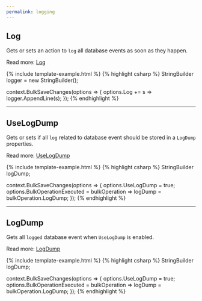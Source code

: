 ```yaml
---
permalink: logging
---
```


## Log
Gets or sets an action to `log` all database events as soon as they happen.

Read more: [Log](log)

{% include template-example.html %} 
{% highlight csharp %}
StringBuilder logger = new StringBuilder();

context.BulkSaveChanges(options =>
{
	options.Log += s => logger.AppendLine(s);
});
{% endhighlight %}

---

## UseLogDump
Gets or sets if all `log` related to database event should be stored in a `LogDump` properties.

Read more: [UseLogDump](use-log-dump)

{% include template-example.html %} 
{% highlight csharp %}
StringBuilder logDump;

context.BulkSaveChanges(options =>
{
	options.UseLogDump = true;
	options.BulkOperationExecuted = bulkOperation => logDump = bulkOperation.LogDump;
});
{% endhighlight %}

---

## LogDump
Gets all `logged` database event when `UseLogDump` is enabled.

Read more: [LogDump](log-dump)

{% include template-example.html %} 
{% highlight csharp %}
StringBuilder logDump;

context.BulkSaveChanges(options =>
{
	options.UseLogDump = true;
	options.BulkOperationExecuted = bulkOperation => logDump = bulkOperation.LogDump;
});
{% endhighlight %}
